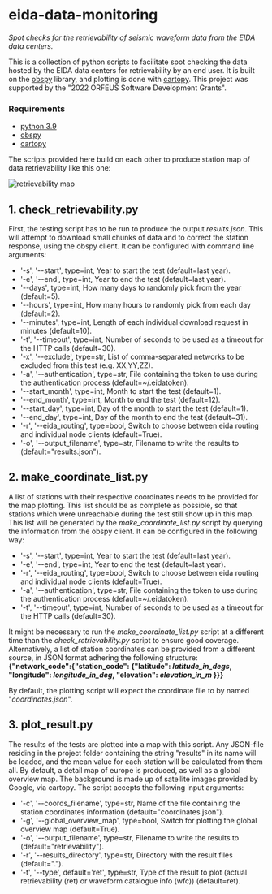 # eida-data-monitoring
*Spot checks for the retrievability of seismic waveform data from the EIDA data centers.*

This is a collection of python scripts to facilitate spot checking the data hosted by the EIDA data centers for retrievability by an end user.
It is built on the [obspy](https://github.com/obspy/obspy) library, and plotting is done with [cartopy](https://github.com/SciTools/cartopy).
This project was supported by the "2022 ORFEUS Software Development Grants".

### Requirements

- [python 3.9](https://www.python.org/)
- [obspy](https://github.com/obspy/obspy)
- [cartopy](https://github.com/SciTools/cartopy)

The scripts provided here build on each other to produce station map of data retrievability like this one:

![retrievability map](https://github.com/doukutsu/eida-data-monitoring/blob/main/retrievability_europe.png "retrievability in europe")

## 1. check_retrievability.py

First, the testing script has to be run to produce the output *results.json*. This will attempt to download small chunks of data and to correct the station response, using the obspy client. It can be configured with command line arguments:

- '-s', '--start', type=int, Year to start the test (default=last year).
- '-e', '--end', type=int, Year to end the test (default=last year).
- '--days',  type=int, How many days to randomly pick from the year (default=5).
- '--hours',  type=int, How many hours to randomly pick from each day (default=2).
- '--minutes', type=int, Length of each individual download request in minutes (default=10).
- '-t', '--timeout', type=int, Number of seconds to be used as a timeout for the HTTP calls (default=30).
- '-x', '--exclude', type=str, List of comma-separated networks to be excluded from this test (e.g. XX,YY,ZZ).
- '-a', '--authentication', type=str, File containing the token to use during the authentication process (default=\~/.eidatoken).
- '--start_month', type=int, Month to start the test (default=1).
- '--end_month', type=int, Month to end the test (default=12).
- '--start_day', type=int, Day of the month to start the test (default=1).
- '--end_day', type=int, Day of the month to end the test (default=31).
- '-r', '--eida_routing', type=bool, Switch to choose between eida routing and individual node clients (default=True).
- '-o', '--output_filename', type=str, Filename to write the results to (default="results.json").

## 2. make_coordinate_list.py

A list of stations with their respective coordinates needs to be provided for the map plotting. This list should be as complete as possible, so that stations which were unreachable during the test still show up in this map. This list will be generated by the *make_coordinate_list.py* script by querying the information from the obspy client. It can be configured in the following way:
- '-s', '--start', type=int, Year to start the test (default=last year).
- '-e', '--end', type=int, Year to end the test (default=last year).
- '-r', '--eida_routing', type=bool, Switch to choose between eida routing and individual node clients (default=True).
- '-a', '--authentication', type=str, File containing the token to use during the authentication process (default=\~/.eidatoken).
- '-t', '--timeout', type=int, Number of seconds to be used as a timeout for the HTTP calls (default=30).

It might be necessary to run the *make_coordinate_list.py* script at a different time than the *check_retrievability.py* script to ensure good coverage. Alternatively, a list of station coordinates can be provided from a different source, in JSON format adhering the following structure:\
**{"network_code":{"station_code": {"latitude": *latitude_in_degs*, "longitude": *longitude_in_deg*, "elevation": *elevation_in_m* }}}**

By default, the plotting script will expect the coordinate file to by named "*coordinates.json*".

## 3. plot_result.py

The results of the tests are plotted into a map with this script. Any JSON-file residing in the project folder containing the string "results" in its name will be loaded, and the mean value for each station will be calculated from them all. By default, a detail map of europe is produced, as well as a global overview map. The background is made up of satellite images provided by Google, via cartopy.
The script accepts the following input arguments:
- '-c', '--coords_filename', type=str, Name of the file containing the station coordinates information (default="coordinates.json").
- '-g', '--global_overview_map', type=bool, Switch for plotting the global overview map (default=True).
- '-o', '--output_filename', type=str, Filename to write the results to (default="retrievability").
- '-r', '--results_directory', type=str, Directory with the result files (default=".").
- '-t', '--type', default='ret', type=str, Type of the result to plot (actual retrievability (ret) or waveform catalogue info (wfc)) (default=ret).
